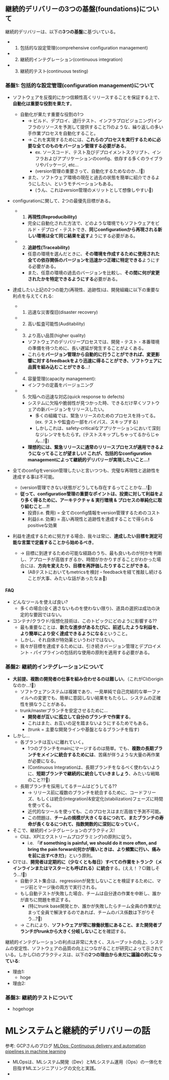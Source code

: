 

## 継続的デリバリーの3つの基盤(foundations)について

継続的デリバリーは、以下の**3つの基盤**に基づいている。

- 1. 包括的な設定管理(comprehensive configuration management)
- 2. 継続的インテグレーション(continuous integration)
- 3. 継続的テスト(continuous testing)

### 基盤1: 包括的な設定管理(configuration management)について

- ソフトウェアを反復的にかつ信頼性高くリリースすることを保証する上で、**自動化は重要な役割を果たす**。
  - 自動化が果たす重要な役割の1つ
    - -> ビルド、デプロイ、退行テスト、インフラプロビジョニング(インフラのリソースを予測して提供すること?)のような、繰り返しの多い手作業プロセスを自動化すること。
    - -> これを実現するためには、**これらのプロセスを実行するために必要な全てのものをバージョン管理する必要がある**。
      - ex. ソースコード、テスト及びデプロイメントスクリプト、インフラおよびアプリケーションのconfig、依存する多くのライブラリやパッケージ, etc...
      - (version管理の重要さって、自動化するためなのか...!:thinking:)
    - また、ソフトウェア環境の現在と過去の状態を簡単に紹介できるようにしたい、というモチベーションもある。
      - (うん、これはversion管理のメリットとして想像しやすい:thinking:)
- configurationに関して、2つの最優先目標がある。
  - 1. **再現性(Reproducibility)**
    - 完全に自動化された方法で、どのような環境でもソフトウェアをビルド・デプロイ・テストでき、**同じconfigurationから再現される新しい環境は全て同じ結果を返す**ようにする必要がある。
  - 2. **追跡性(Traceability)**
    - 任意の環境を選んだときに、**その環境を作成するために使用された全ての依存関係のバージョンを迅速かつ正確に特定できる**ようにする必要がある。
    - また、任意の環境の過去のバージョンを比較し、**その間に何が変更されたかを特定できるようにする**必要がある。

- 達成したい上記の2つの能力(再現性、追跡性)は、開発組織に以下の重要な利点を与えてくれる:
  - 1. 迅速な災害復旧(disaster recovery)
  - 2. 高い監査可能性(Auditability)
  - 3. より高い品質(higher quality)
    - ソフトウェアのデリバリープロセスでは、開発・テスト・本番環境の準備を待つために、長い遅延が発生することがよくある。
    - これらを**バージョン管理から自動的に行うことができれば、変更影響に対するfeedbackをより迅速に得ることができ、ソフトウェアに品質を組み込むことができる**...!
  - 4. 容量管理(capacity management):
    - インフラの定義をバージョニング
  - 5. 欠陥への迅速な対応(quick response to defects)
    - システムに欠陥や脆弱性が見つかった時、できるだけ早くソフトウェアの新バージョンをリリースしたい。
      - 多くの組織では、緊急リリースのためのプロセスを持ってる。(ex. テストや監査の一部をバイパス、スキップする)
      - しかしこれは、safety-criticalなアプリケーションにおいて深刻なジレンマをもたらす。(テストスキップしちゃってるからじゃん...!:thinking:)
    - **理想的には、緊急リリースに通常のリリースプロセスが適用できるようになってることが望ましい! これが、包括的なconfiguration managementによって継続的デリバリーが実現したいこと...!**

- 全てのconfigをversion管理したいと言いつつも、完璧な再現性と追跡性を達成する事は不可能。
  - (version管理できない状態がどうしても存在するってことかな...!:thinking:)
  - **従って、configuration管理の重要なポイントは、投資に対して利益をより多く得るために、アーキテクチャ & 実行環境 & プロセスの単純化に取り組むこと...!!**
    - 投資(i.e. 費用) = 全てのconfig情報をversion管理するためのコスト
    - 利益(i.e. 効果) = 高い再現性と追跡性を達成することで得られるpositiveな効果

- 利益を達成するために努力する場合、我々は常に、**達成したい目標を測定可能な言葉で定義することから始めるべき**。
  - -> 目標に到達するための可能な経路のうち、最も良いものが何かを判断し、アプローチが高価すぎるか、時間がかかりすぎることがわかった場合には、**方向を変えたり、目標を再評価したりすることができる**。
    - (ABテストにおいてもmetricsを検討・feedbackを経て推敲し続けることが大事、みたいな話があったなぁ:thinking:)

#### FAQ

- どんなツールを使えば良い?
  - 多くの場合(全く適さないものを使わない限り)、道具の選択は成功の決定的な要因ではない。
- コンテナ/クラウド/仮想化技術は、このトピックにどのように影響する??
  - 最も重要なことは、**新たな進歩があるたびに、前述したような利益を、より簡単により安く達成できるようになる**ということ。
  - しかし、それ自体が特効薬というわけではない。
  - 我々が目標を達成するためには、引き続きバージョン管理とデプロイメント・パイプラインの包括的な使用の原則を適用する必要がある。

### 基盤2: 継続的インテグレーションについて

- **大前提、複数の開発者の仕事を組み合わせるのは難しい**。（これがCIのoriginなのか...!:thinking:）
  - ソフトウェアシステムは複雑であり、一見単純で自己完結的な単一ファイルへの変更でも、簡単に意図しない結果をもたらし、システムの正確性を損なうことがある。
  - trunk/masterブランチを安定させるために...
    - **開発者が互いに孤立して自分のブランチで作業する**。
    - これはまた、お互いの足を踏まないようにするためでもある。
    -  (trunk = 主要な開発ラインや基盤となるブランチを指す)
- しかし...
  - 各ブランチは互いに離れていく。
    - 1つのブランチをmainにマージするのは簡単。でも、**複数の長期ブランチをメインに統合するためには**、苦痛が伴うような大量の再作業が必要になる。
    - (Continuous Integrationは、長期ブランチをなるべく使わないように、**短期ブランチで継続的に統合していきましょう**、みたいな戦略のこと??:thinking:)
  - 長期ブランチを採用してるチームはどうしてる??
    - -> リリース前に複数のブランチを統合するために、コードフリーズ、もしくは統合(integration)&安定化(stabilization)フェーズに時間を使ってる。
    - 近代的なツールを使っても、このプロセスはまだ高価で予測不可能。
    - この問題は、**チームの規模が大きくなるにつれて、またブランチの寿命が長くなるにつれて、指数関数的に深刻になっていく**。
- そこで、継続的インテグレーションのプラクティス!
  - CIは、XP(エクストリームプログラミング)の原則に従う。
    - i.e. 「**if something is painful, we should do it more often, and bring the pain forward(何かが痛いときは、より頻繁に行い、痛みを前に出すべきだ)**」という原則。
- CIでは、**開発者は定期的に（少なくとも毎日）すべての作業をトランク（メインラインまたはマスターとも呼ばれる）に統合**する。(ええ！？CI難しそう...!:thinking:)
  -  自動テスト集合は、regressionが発生しないことを検証するために、マージ前とマージ後の両方で実行される。
  -  もし自動テストが失敗した場合、チームは自分達の作業を中断し、誰かが直ちに問題を修正する。
     -  (特にtrunk base開発とか、誰かが失敗したらチーム全員の作業が止まって全員で解決するのであれば、チームのバス係数は下がりそう...?:thinking:)
  -  -> これにより、**ソフトウェアが常に稼働状態にあること、また開発者ブランチがtrunkから大きく分岐しないこと**を確認する。

継続的インテグレーションの利点は非常に大きく、スループットの向上、システムの安定性、ソフトウェアの品質の向上につながることが研究によって示されている。しかしCIのプラクティスは、以下の**2つの理由から未だに議論の的になっている**:
  
- 理由1:
  - hoge
- 理由2:
   


### 基盤3: 継続的テストについて

- hogehoge

# MLシステムと継続的デリバリーの話

参考: GCPさんのブログ [MLOps: Continuous delivery and automation pipelines in machine learning](https://cloud.google.com/architecture/mlops-continuous-delivery-and-automation-pipelines-in-machine-learning)

- MLOpsは、MLシステム開発（Dev）とMLシステム運用（Ops）の一体化を目指すMLエンジニアリングの文化と実践。
- 
